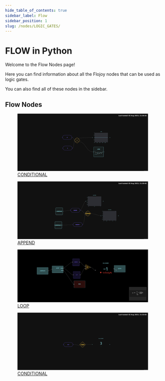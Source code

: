 ```yaml
--- 
hide_table_of_contents: true
sidebar_label: Flow
sidebar_position: 1
slug: /nodes/LOGIC_GATES/
---
```


# FLOW in Python

Welcome to the Flow Nodes page! 

Here you can find information about all the Flojoy nodes that can be used as logic gates.

You can also find all of these nodes in the sidebar.

## Flow Nodes

<div className="flex flex-wrap" style={{ marginLeft: "-55px" }}>

<div className="p-4">
<a href="/nodes/LOGIC_GATES/CONDITIONALS/CONDITIONAL/">
<figure style={{ width: "200px", height: "200px", objectFit: "scale-down", marginRight: "15px" }}>
<img src="https://github.com/flojoy-ai/docs/blob/main/docs/nodes/LOGIC_GATES/CONDITIONALS/CONDITIONAL/examples/EX1/output.jpeg" style={{ width: "200px", height: "200px", objectFit: "scale-down", marginRight: "15px" }} />
<figcaption>CONDITIONAL</figcaption>
</figure>
</a></div>

<div className="p-4">
<a href="/nodes/LOGIC_GATES/LOOPS/APPEND/">
<figure style={{ width: "200px", height: "200px", objectFit: "scale-down", marginRight: "15px" }}>
<img src="https://github.com/flojoy-ai/docs/blob/main/docs/nodes/LOGIC_GATES/LOOPS/APPEND/examples/EX1/output.jpeg" style={{ width: "200px", height: "200px", objectFit: "scale-down", marginRight: "15px" }} />
<figcaption>APPEND</figcaption>
</figure>
</a></div>

<div className="p-4">
<a href="/nodes/LOGIC_GATES/LOOPS/LOOP/">
<figure style={{ width: "200px", height: "200px", objectFit: "scale-down", marginRight: "15px" }}>
<img src="https://github.com/flojoy-ai/docs/blob/main/docs/nodes/LOGIC_GATES/LOOPS/LOOP/examples/EX1/output.jpeg" style={{ width: "200px", height: "200px", objectFit: "scale-down", marginRight: "15px" }} />
<figcaption>LOOP</figcaption>
</figure>
</a></div>

<div className="p-4">
<a href="/nodes/LOGIC_GATES/TIMERS/TIMER/">
<figure style={{ width: "200px", height: "200px", objectFit: "scale-down", marginRight: "15px" }}>
<img src="https://github.com/flojoy-ai/docs/blob/main/docs/nodes/LOGIC_GATES/TIMERS/TIMER/examples/EX1/output.jpeg" style={{ width: "200px", height: "200px", objectFit: "scale-down", marginRight: "15px" }} />
<figcaption>CONDITIONAL</figcaption>
</figure>
</a></div>

</div>